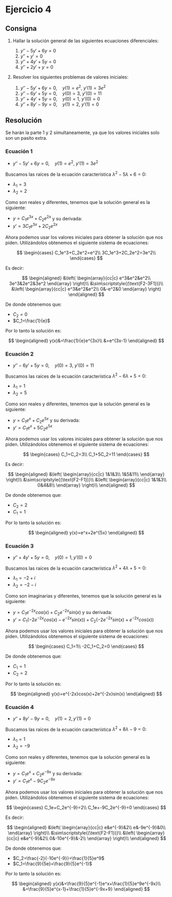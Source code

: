 # Ejercicio 4

## Consigna

1. Hallar la solución general de las siguientes ecuaciones diferenciales:

    1. $y'' - 5y' + 6y = 0$
    2. $y'' + y' = 0$
    3. $y'' + 4y' + 5y = 0$
    4. $y'' + 2y' + y = 0$

2. Resolver los siguientes problemas de valores iniciales:

    1. $y'' - 5y' + 6y = 0,\quad y(1) = e^2,\ y'(1) = 3e^2$
    2. $y'' - 6y' + 5y = 0,\quad y(0) = 3,\ y'(0) = 11$
    3. $y'' + 4y' + 5y = 0,\quad y(0) = 1,\ y'(0) = 0$
    4. $y'' + 8y' - 9y = 0,\quad y(1) = 2,\ y'(1) = 0$

## Resolución

Se harán la parte 1 y 2 simultaneamente, ya que los valores iniciales solo son un pasito extra.

### Ecuación 1

- $y'' - 5y' + 6y = 0,\quad y(1) = e^2,\ y'(1) = 3e^2$

Buscamos las raíces de la ecuación característica $\lambda^2-5\lambda+6=0$:

- $\lambda_1=3$
- $\lambda_2=2$

Como son reales y diferentes, tenemos que la solución general es la siguiente:

- $y=C_1e^{3x}+C_2e^{2x}$ y su derivada:
- $y'= 3C_1e^{3x}+2C_2e^{2x}$

Ahora podemos usar los valores iniciales para obtener la solución que nos piden.
Utilizándolos obtenemos el siguiente sistema de ecuaciones:

$$
\begin{cases}
C_1e^3+C_2e^2=e^2\\
3C_1e^3+2C_2e^2=3e^2\\
\end{cases}
$$

Es decir:

$$
\begin{aligned}
&\left(
\begin{array}{cc|c}
e^3&e^2&e^2\\
3e^3&2e^2&3e^2
\end{array}
\right)\\
&\sim\scriptstyle{(\text{F2-3F1})}\\
&\left(
\begin{array}{cc|c}
e^3&e^2&e^2\\
0&-e^2&0
\end{array}
\right)
\end{aligned}
$$

De donde obtenemos que:

- $C_2=0$
- $C_1=\frac{1}{e}$

Por lo tanto la solución es:

$$
\begin{aligned}
y(x)&=\frac{1}{e}e^{3x}\\
&=e^{3x-1}
\end{aligned}
$$

### Ecuación 2

- $y'' - 6y' + 5y = 0,\quad y(0) = 3,\ y'(0) = 11$

Buscamos las raíces de la ecuación característica $\lambda^2-6\lambda+5=0$:

- $\lambda_1=1$
- $\lambda_2=5$

Como son reales y diferentes, tenemos que la solución general es la siguiente:

- $y=C_1e^x+C_2e^{5x}$ y su derivada:
- $y'= C_1e^x+5C_2e^{5x}$

Ahora podemos usar los valores iniciales para obtener la solución que nos piden.
Utilizándolos obtenemos el siguiente sistema de ecuaciones:

$$
\begin{cases}
C_1+C_2=3\\
C_1+5C_2=11
\end{cases}
$$

Es decir:

$$
\begin{aligned}
&\left(
\begin{array}{cc|c}
1&1&3\\
1&5&11\\
\end{array}
\right)\\
&\sim\scriptstyle{(\text{F2-F1})}\\
&\left(
\begin{array}{cc|c}
1&1&3\\
0&4&8\\
\end{array}
\right)\\
\end{aligned}
$$

De donde obtenemos que:

- $C_2=2$
- $C_1=1$

Por lo tanto la solución es:

$$
\begin{aligned}
y(x)=e^x+2e^{5x}
\end{aligned}
$$

### Ecuación 3

- $y'' + 4y' + 5y = 0,\quad y(0) = 1, y'(0) = 0$

Buscamos las raíces de la ecuación característica $\lambda^2+4\lambda+5=0$:

- $\lambda_1=-2+i$
- $\lambda_2=-2-i$

Como son imaginarias y diferentes, tenemos que la solución general es la siguiente:

- $y=C_1e^{-2x}cos(x)+C_2e^{-2x}sin(x)$ y su derivada:
- $y'= C_1(-2e^{-2x}cos(x)-e^{-2x}sin(x))+C_2(-2e^{-2x}sin(x)+e^{-2x}cos(x))$

Ahora podemos usar los valores iniciales para obtener la solución que nos piden.
Utilizándolos obtenemos el siguiente sistema de ecuaciones:

$$
\begin{cases}
C_1=1\\
-2C_1+C_2=0
\end{cases}
$$

De donde obtenemos que:

- $C_1=1$
- $C_2=2$

Por lo tanto la solución es:

$$
\begin{aligned}
y(x)=e^{-2x}cos(x)+2e^{-2x}sin(x)
\end{aligned}
$$

### Ecuación 4

- $y'' + 8y' - 9y = 0,\quad y(1) = 2, y'(1) = 0$

Buscamos las raíces de la ecuación característica $\lambda^2+8\lambda-9=0$:

- $\lambda_1=1$
- $\lambda_2=-9$

Como son reales y diferentes, tenemos que la solución general es la siguiente:

- $y=C_1e^x+C_2e^{-9x}$ y su derivada:
- $y'= C_1e^x-9C_2e^{-9x}$

Ahora podemos usar los valores iniciales para obtener la solución que nos piden.
Utilizándolos obtenemos el siguiente sistema de ecuaciones:

$$
\begin{cases}
C_1e+C_2e^{-9}=2\\
C_1e+-9C_2e^{-9}=0
\end{cases}
$$

Es decir:

$$
\begin{aligned}
&\left(
\begin{array}{cc|c}
e&e^{-9}&2\\
e&-9e^{-9}&0\\
\end{array}
\right)\\
&\sim\scriptstyle{(\text{F2-F1})}\\
&\left(
\begin{array}{cc|c}
e&e^{-9}&2\\
0&-10e^{-9}&-2\\
\end{array}
\right)\\
\end{aligned}
$$

De donde obtenemos que:

- $C_2=\frac{-2}{-10e^{-9}}=\frac{1}{5}e^9$
- $C_1=\frac{9}{5e}=\frac{9}{5}e^{-1}$

Por lo tanto la solución es:

$$
\begin{aligned}
y(x)&=\frac{9}{5}e^{-1}e^x+\frac{1}{5}e^9e^{-9x}\\
&=\frac{9}{5}e^{x-1}+\frac{1}{5}e^{-9x+9}
\end{aligned}
$$
